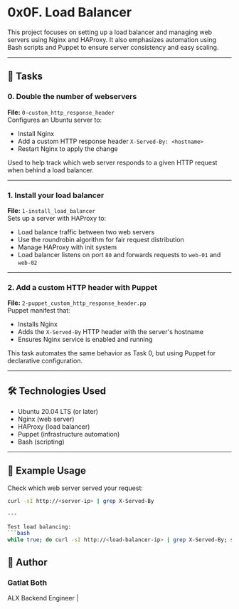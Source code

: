 # 0x0F. Load Balancer

This project focuses on setting up a load balancer and managing web servers using Nginx and HAProxy. It also emphasizes automation using Bash scripts and Puppet to ensure server consistency and easy scaling.

---

## 📌 Tasks

### 0. Double the number of webservers
**File:** `0-custom_http_response_header`  
Configures an Ubuntu server to:
- Install Nginx
- Add a custom HTTP response header `X-Served-By: <hostname>`
- Restart Nginx to apply the change

Used to help track which web server responds to a given HTTP request when behind a load balancer.

---

### 1. Install your load balancer
**File:** `1-install_load_balancer`  
Sets up a server with HAProxy to:
- Load balance traffic between two web servers
- Use the roundrobin algorithm for fair request distribution
- Manage HAProxy with init system
- Load balancer listens on port `80` and forwards requests to `web-01` and `web-02`

---

### 2. Add a custom HTTP header with Puppet
**File:** `2-puppet_custom_http_response_header.pp`  
Puppet manifest that:
- Installs Nginx
- Adds the `X-Served-By` HTTP header with the server's hostname
- Ensures Nginx service is enabled and running

This task automates the same behavior as Task 0, but using Puppet for declarative configuration.

---

## 🛠 Technologies Used

- Ubuntu 20.04 LTS (or later)
- Nginx (web server)
- HAProxy (load balancer)
- Puppet (infrastructure automation)
- Bash (scripting)

---

## 🧪 Example Usage

Check which web server served your request:
```bash
curl -sI http://<server-ip> | grep X-Served-By

---

Test load balancing:
```bash
while true; do curl -sI http://<load-balancer-ip> | grep X-Served-By; sleep 1; done
```

## 👤 Author

### Gatlat Both

ALX Backend Engineer | 
